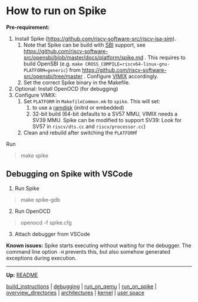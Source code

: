 # How to run on Spike

**Pre-requirement:** 
1. Install Spike (https://github.com/riscv-software-src/riscv-isa-sim).
	1. Note that Spike can be build with [SBI](riscv/SBI.md) support, see https://github.com/riscv-software-src/opensbi/blob/master/docs/platform/spike.md . This requires to build OpenSBI (e.g. `make CROSS_COMPILE=riscv64-linux-gnu- PLATFORM=generic`) from https://github.com/riscv-software-src/opensbi/tree/master . Configure [VIMIX](build_instructions.md) accordingly.
	2. Set the correct Spike binary in the Makefile.
2. Optional: Install OpenOCD (for debugging)
3. Configure VIMIX:
	1. Set `PLATFORM` in `MakefileCommon.mk` to `spike`. This will set:
		1. to use a [ramdisk](kernel/devices/ramdisk.md) (initrd or embedded)
		2. 32-bit build (64-bit defaults to a SV57 MMU, VIMIX needs a SV39 MMU. Spike can be modified to support SV39: Look for SV57 in `riscv/dts.cc` and `riscv/processor.cc`)
	2. Clean and rebuild after switching the `PLATFORM`!


Run
> make spike


## Debugging on Spike with VSCode

1. Run Spike
> make spike-gdb

2. Run OpenOCD
> openocd -f spike.cfg

3. Attach debugger from VSCode

**Known issues:**
Spike starts executing without waiting for the debugger. The command line option `-H` prevents this, but also somehow generated exceptions during execution.


---
**Up:** [README](../README.md)

[build_instructions](build_instructions.md) | [debugging](debugging.md) | [run_on_qemu](run_on_qemu.md) | [run_on_spike](run_on_spike.md) | [overview_directories](overview_directories.md) | [architectures](architectures.md) | [kernel](kernel/kernel.md) | [user space](userspace/userspace.md)

